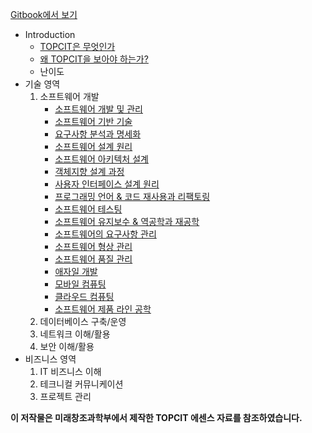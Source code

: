 [Gitbook에서 보기](https://app.gitbook.com/@hgs3896/s/topcit-studynotes/)

* Introduction
    * [TOPCIT은 무엇인가](./contents/TOPCIT은-무엇인가.md)
    * [왜 TOPCIT을 보아야 하는가?](./contents/왜-TOPCIT을-보아야-하는가.md)
    * 난이도
* 기술 영역
    1. 소프트웨어 개발
        * [소프트웨어 개발 및 관리](./contents/소프트웨어-개발-및-관리.md)
        * [소프트웨어 기반 기술](./contents/소프트웨어-기반-기술.md)
        * [요구사항 분석과 명세화](./contents/요구사항-분석과-명세화.md)
        * [소프트웨어 설계 원리](./contents/소프트웨어-설계-원리.md)
        * [소프트웨어 아키텍처 설계](./contents/소프트웨어-아키텍처-설계.md)
        * [객체지향 설계 과정](./contents/객체지향-설계-과정.md)
        * [사용자 인터페이스 설계 원리](./contents/사용자-인터페이스-설계-원리.md)
        * [프로그래밍 언어 & 코드 재사용과 리팩토링](./contents/프로그래밍-언어-and-코드-재사용과-리팩토링.md)
        * [소프트웨어 테스팅](./contents/소프트웨어-테스팅.md)
        * [소프트웨어 유지보수 & 역공학과 재공학](./contents/소프트웨어-유지보수-and-역공학과-재공학.md)
        * [소프트웨어의 요구사항 관리](./contents/소프트웨어의-요구사항-관리.md)
        * [소프트웨어 형상 관리](./contents/소프트웨어-형상-관리.md)
        * [소프트웨어 품질 관리](./contents/소프트웨어-품질-관리.md)
        * [애자일 개발](./contents/애자일-개발.md)
        * [모바일 컴퓨팅](./contents/모바일-컴퓨팅.md)
        * [클라우드 컴퓨팅](./contents/클라우드-컴퓨팅.md)
        * [소프트웨어 제품 라인 공학](./contents/소프트웨어-제품-라인-공학.md)
    2. 데이터베이스 구축/운영
    3. 네트워크 이해/활용
    4. 보안 이해/활용
* 비즈니스 영역
    1. IT 비즈니스 이해
    2. 테크니컬 커뮤니케이션
    3. 프로젝트 관리
    
**이 저작물은 미래창조과학부에서 제작한 TOPCIT 에센스 자료를 참조하였습니다.**
